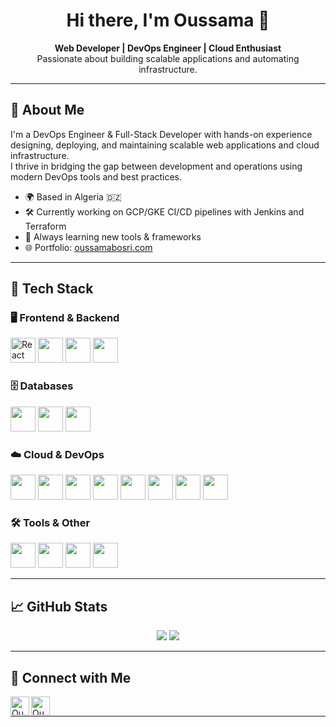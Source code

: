 <h1 align="center">Hi there, I'm Oussama 👋</h1>

<p align="center">
  <strong>Web Developer | DevOps Engineer | Cloud Enthusiast</strong><br/>
  Passionate about building scalable applications and automating infrastructure.
</p>

---

## 🚀 About Me

I'm a DevOps Engineer & Full-Stack Developer with hands-on experience designing, deploying, and maintaining scalable web applications and cloud infrastructure.  
I thrive in bridging the gap between development and operations using modern DevOps tools and best practices.

- 🌍 Based in Algeria 🇩🇿  
- 🛠️ Currently working on GCP/GKE CI/CD pipelines with Jenkins and Terraform  
- 🎯 Always learning new tools & frameworks  
- 🌐 Portfolio: [oussamabosri.com](https://oussamabosri.com)

---

## 🧰 Tech Stack

### 🖥️ Frontend & Backend
<p>
  <img src="https://www.vectorlogo.zone/logos/reactjs/reactjs-icon.svg" alt="React" width="40"/>
  <img src="https://cdn.jsdelivr.net/gh/devicons/devicon/icons/javascript/javascript-original.svg" width="40"/>
  <img src="https://cdn.jsdelivr.net/gh/devicons/devicon/icons/nodejs/nodejs-original.svg" width="40"/>
  <img src="https://cdn.jsdelivr.net/gh/devicons/devicon/icons/express/express-original.svg" width="40"/>
</p>

### 🗄️ Databases
<p>
  <img src="https://cdn.jsdelivr.net/gh/devicons/devicon/icons/mongodb/mongodb-original-wordmark.svg" width="40"/>
  <img src="https://cdn.jsdelivr.net/gh/devicons/devicon/icons/mysql/mysql-original-wordmark.svg" width="40"/>
  <img src="https://cdn.jsdelivr.net/gh/devicons/devicon/icons/postgresql/postgresql-original-wordmark.svg" width="40"/>
</p>

### ☁️ Cloud & DevOps
<p>
  <img src="https://www.vectorlogo.zone/logos/amazon_aws/amazon_aws-icon.svg" width="40"/>
  <img src="https://www.vectorlogo.zone/logos/microsoft_azure/microsoft_azure-icon.svg" width="40"/>
  <img src="https://www.vectorlogo.zone/logos/google_cloud/google_cloud-icon.svg" width="40"/>
  <img src="https://www.vectorlogo.zone/logos/kubernetes/kubernetes-icon.svg" width="40"/>
  <img src="https://www.vectorlogo.zone/logos/docker/docker-icon.svg" width="40"/>
  <img src="https://www.vectorlogo.zone/logos/ansible/ansible-icon.svg" width="40"/>
  <img src="https://www.vectorlogo.zone/logos/jenkins/jenkins-icon.svg" width="40"/>
  <img src="https://www.vectorlogo.zone/logos/terraformio/terraformio-icon.svg" width="40"/>
</p>

### 🛠️ Tools & Other
<p>
  <img src="https://www.vectorlogo.zone/logos/git-scm/git-scm-icon.svg" width="40"/>
  <img src="https://cdn.jsdelivr.net/gh/devicons/devicon/icons/github/github-original.svg" width="40"/>
  <img src="https://cdn.jsdelivr.net/gh/devicons/devicon/icons/vscode/vscode-original.svg" width="40"/>
  <img src="https://cdn.jsdelivr.net/gh/devicons/devicon/icons/linux/linux-original.svg" width="40"/>
</p>

---

## 📈 GitHub Stats

<p align="center">
  <img src="https://github-readme-stats.vercel.app/api?username=Abdelali12-codes&show_icons=true&theme=tokyonight" />
  <img src="https://github-readme-stats.vercel.app/api/top-langs/?username=Abdelali12-codes&layout=compact&theme=tokyonight" />
</p>

---

## 🤝 Connect with Me

<p>
  <a href="https://www.linkedin.com/in/bosri-oussama/" target="_blank">
    <img align="left" alt="Oussama | LinkedIn" width="30px" src="https://cdn.jsdelivr.net/gh/devicons/devicon/icons/linkedin/linkedin-original.svg" />
  </a>
  <a href="https://oussamabosri.com" target="_blank">
    <img align="left" alt="Oussama | Portfolio" width="30px" src="https://cdn-icons-png.flaticon.com/512/841/841364.png" />
  </a>
</p>

<br/>

---

<!-- Optional: Projects section -->
<!--
## 📂 Featured Projects

- 🔧 [CI/CD with Jenkins & GKE](https://github.com/Abdelali12-codes/jenkins-gke-pipeline)
- 🌍 [Portfolio Website with Angular](https://github.com/Abdelali12-codes/angular-portfolio)
- 📦 [Terraform GCP Infrastructure](https://github.com/Abdelali12-codes/terraform-gcp-gke)
-->

